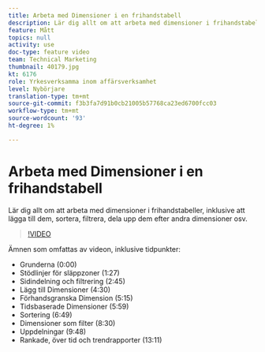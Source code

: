 ```yaml
---
title: Arbeta med Dimensioner i en frihandstabell
description: Lär dig allt om att arbeta med dimensioner i frihandstabeller, inklusive att lägga till dem, sortera, filtrera, dela upp dem efter andra dimensioner osv.
feature: Mått
topics: null
activity: use
doc-type: feature video
team: Technical Marketing
thumbnail: 40179.jpg
kt: 6176
role: Yrkesverksamma inom affärsverksamhet
level: Nybörjare
translation-type: tm+mt
source-git-commit: f3b3fa7d91b0cb21005b57768ca23ed6700fcc03
workflow-type: tm+mt
source-wordcount: '93'
ht-degree: 1%

---
```



# Arbeta med Dimensioner i en frihandstabell

Lär dig allt om att arbeta med dimensioner i frihandstabeller, inklusive att lägga till dem, sortera, filtrera, dela upp dem efter andra dimensioner osv.

>[!VIDEO](https://video.tv.adobe.com/v/40179/?quality=12&learn=on)

Ämnen som omfattas av videon, inklusive tidpunkter:

* Grunderna (0:00)
* Stödlinjer för släppzoner (1:27)
* Sidindelning och filtrering (2:45)
* Lägg till Dimensioner (4:30)
* Förhandsgranska Dimension (5:15)
* Tidsbaserade Dimensioner (5:59)
* Sortering (6:49)
* Dimensioner som filter (8:30)
* Uppdelningar (9:48)
* Rankade, över tid och trendrapporter (13:11)
